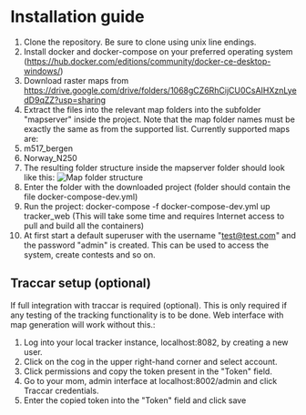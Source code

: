# Installation guide
1. Clone the repository. Be sure to clone using unix line endings.
2. Install docker and docker-compose on your preferred operating system (https://hub.docker.com/editions/community/docker-ce-desktop-windows/)
2. Download raster maps from https://drive.google.com/drive/folders/1068gCZ6RhCijCU0CsAIHXznLyedD9qZZ?usp=sharing
3. Extract the files into the relevant map folders into the subfolder "mapserver" inside the project. Note that the map folder names 
must be exactly the same as from the supported list. Currently supported maps are:
  1. m517_bergen
  2. Norway_N250
3. The resulting folder structure inside the mapserver folder should look like this:
![Map folder structure](https://github.com/kolaf/live_tracking/blob/master/map_directory_structure.png "Map folder structure")
3. Enter the folder with the downloaded project (folder should contain the file docker-compose-dev.yml)
4. Run the project: docker-compose -f docker-compose-dev.yml up tracker_web (This will take some time and requires 
Internet access to pull and build all the containers)
5. At first start a default superuser with the username "test@test.com" and the password "admin" is created. This can 
be used to access the system, create contests and so on.

## Traccar setup (optional)
If full integration with traccar is required (optional). This is only required if any testing of the tracking 
functionality is to be done. Web interface with map generation will work without this.:
  1. Log into your local tracker instance, localhost:8082, by creating a new user.
  2. Click on the cog in the upper right-hand corner and select account.
  3. Click permissions and copy the token present in the "Token" field.
  4. Go to your mom, admin interface at localhost:8002/admin and click Traccar credentials.
  5. Enter the copied token into the "Token" field and click save
